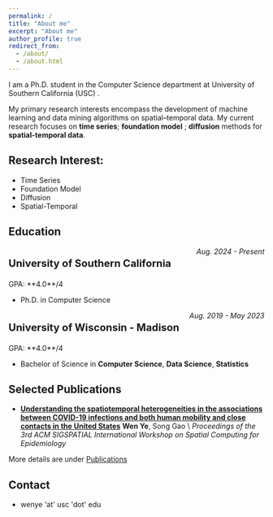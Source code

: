 ```yaml
---
permalink: /
title: "About me"
excerpt: "About me"
author_profile: true
redirect_from: 
  - /about/
  - /about.html
---
```


I am a Ph.D. student in the Computer Science department at University of Southern California (USC) .

My primary research interests encompass the development of machine learning and data mining algorithms on spatial–temporal data. My current research focuses on **time series**; **foundation model** ; **diffusion** methods for **spatial-temporal data**.

## Research Interest: 
* Time Series
* Foundation Model
* Diffusion
* Spatial-Temporal

## Education
<div style='display: flex; justify-content: space-between;'>
	<p style='font-size:20px'><b>University of Southern California</b></p>
	<i>Aug. 2024 - Present</i>
</div>
GPA: **4.0**/4

* Ph.D. in Computer Science

<div style='display: flex; justify-content: space-between;'>
	<p style='font-size:20px'><b>University of Wisconsin - Madison</b></p>
	<i>Aug. 2019 - May 2023</i>
</div>
GPA: **4.0**/4

* Bachelor of Science in **Computer Science**, **Data Science**, **Statistics**

<!-- ## News
Coming Soon... -->



## Selected Publications
* [**Understanding the spatiotemporal heterogeneities in the associations between COVID-19 infections and both human mobility and close contacts in the United States**](https://dl.acm.org/doi/abs/10.1145/3557995.3566117)
	**Wen Ye**, Song Gao \\
	*Proceedings of the 3rd ACM SIGSPATIAL International Workshop on Spatial Computing for Epidemiology*

More details are under [Publications](/publications/)

<!-- ## Service -->


## Contact
- wenye 'at' usc 'dot' edu
